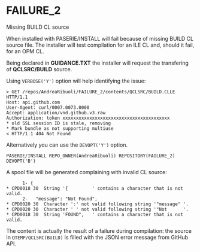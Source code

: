 # FAILURE_2
Missing BUILD CL source 

When installed with PASERIE/INSTALL will fail because of missing BUILD CL source file.
The installer will test compilation for an ILE CL and, should it fail, for an OPM CL.

Being declared in **GUIDANCE.TXT** the installer will request the transfering of **QCLSRC/BUILD** source. 

Using `VERBOSE('Y')` option will help identifying the issue:

```
> GET /repos/AndreaRibuoli/FAILURE_2/contents/QCLSRC/BUILD.CLLE HTTP/1.1     
Host: api.github.com                                                         
User-Agent: curl/0007.0073.0000                                              
Accept: application/vnd.github.v3.raw                                        
Authorization: token xxxxxxxxxxxxxxxxxxxxxxxxxxxxxxxxxxxxxxxx                
* old SSL session ID is stale, removing                                      
* Mark bundle as not supporting multiuse                                     
< HTTP/1.1 404 Not Found                                                     
```

Alternatively you can use the `DEVOPT('Y')` option.

```
PASERIE/INSTALL REPO_OWNER(AndreaRibuoli) REPOSITORY(FAILURE_2) DEVOPT('B')
```

A spool file will be generated complaining with invalid CL source:

```
      1- {                                                                 
* CPD0018 30  String '{         ' contains a character that is not valid.  
      2-   "message": "Not Found",                                         
* CPD0020 30  Character ':' not valid following string '"message" '.       
* CPD0020 30  Character ' ' not valid following string '"Not      '.       
* CPD0018 30  String 'FOUND",   ' contains a character that is not valid.  
```

The content is actually the result of a failure during compilation:
the source in `QTEMP/QCLSRC(BUILD)` is filled with the JSON error message from GitHub API.

